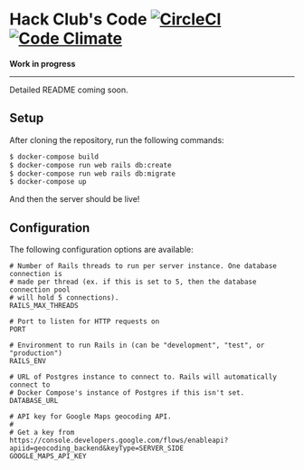 # Hack Club's Code [![CircleCI](https://circleci.com/gh/hackclub/code.svg?style=shield)](https://circleci.com/gh/hackclub/code) [![Code Climate](https://codeclimate.com/github/hackclub/code/badges/gpa.svg)](https://codeclimate.com/github/hackclub/code)

**Work in progress**

---

Detailed README coming soon.

## Setup

After cloning the repository, run the following commands:

```sh
$ docker-compose build
$ docker-compose run web rails db:create
$ docker-compose run web rails db:migrate
$ docker-compose up
```

And then the server should be live!

## Configuration

The following configuration options are available:

```
# Number of Rails threads to run per server instance. One database connection is
# made per thread (ex. if this is set to 5, then the database connection pool
# will hold 5 connections).
RAILS_MAX_THREADS

# Port to listen for HTTP requests on
PORT

# Environment to run Rails in (can be "development", "test", or "production")
RAILS_ENV

# URL of Postgres instance to connect to. Rails will automatically connect to
# Docker Compose's instance of Postgres if this isn't set.
DATABASE_URL

# API key for Google Maps geocoding API.
#
# Get a key from https://console.developers.google.com/flows/enableapi?apiid=geocoding_backend&keyType=SERVER_SIDE
GOOGLE_MAPS_API_KEY
```

